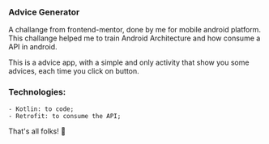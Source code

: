 ### Advice Generator 

A challange from frontend-mentor, done by me for mobile android platform. 
This challange helped me to train Android Architecture and how consume a API in android.

This is a advice app, with a simple and only activity that show you some advices, each time you click on button.

### Technologies: 
    - Kotlin: to code;
    - Retrofit: to consume the API;

That's all folks! :metal:
    
    

